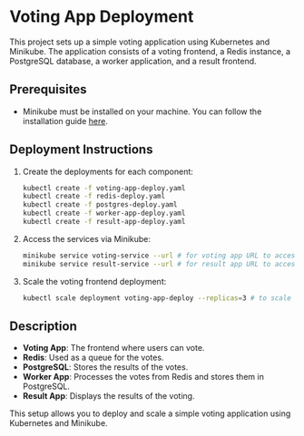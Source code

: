 # Voting App Deployment

This project sets up a simple voting application using Kubernetes and Minikube. The application consists of a voting frontend, a Redis instance, a PostgreSQL database, a worker application, and a result frontend.

## Prerequisites

- Minikube must be installed on your machine. You can follow the installation guide [here](https://minikube.sigs.k8s.io/docs/start/).

## Deployment Instructions

1. Create the deployments for each component:
    ```sh
    kubectl create -f voting-app-deploy.yaml
    kubectl create -f redis-deploy.yaml
    kubectl create -f postgres-deploy.yaml
    kubectl create -f worker-app-deploy.yaml
    kubectl create -f result-app-deploy.yaml
    ```

2. Access the services via Minikube:
    ```sh
    minikube service voting-service --url # for voting app URL to access via browser
    minikube service result-service --url # for result app URL to access via browser
    ```

3. Scale the voting frontend deployment:
    ```sh
    kubectl scale deployment voting-app-deploy --replicas=3 # to scale number of voting frontends to 3
    ```

## Description

- **Voting App**: The frontend where users can vote.
- **Redis**: Used as a queue for the votes.
- **PostgreSQL**: Stores the results of the votes.
- **Worker App**: Processes the votes from Redis and stores them in PostgreSQL.
- **Result App**: Displays the results of the voting.

This setup allows you to deploy and scale a simple voting application using Kubernetes and Minikube.